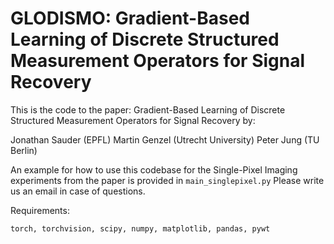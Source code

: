 # GLODISMO: Gradient-Based Learning of Discrete Structured Measurement Operators for Signal Recovery

This is the code to the paper: Gradient-Based Learning of Discrete Structured Measurement Operators for Signal Recovery by:

Jonathan Sauder (EPFL)
Martin Genzel (Utrecht University)
Peter Jung (TU Berlin)

An example for how to use this codebase for the Single-Pixel Imaging experiments from the paper is provided in `main_singlepixel.py`
Please write us an email in case of questions.

Requirements:

`torch, torchvision, scipy, numpy, matplotlib, pandas, pywt`